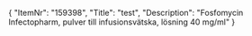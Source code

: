 {
  "ItemNr": "159398",
  "Title": "test",
  "Description": "Fosfomycin Infectopharm, pulver till infusionsvätska, lösning 40 mg/ml"
}